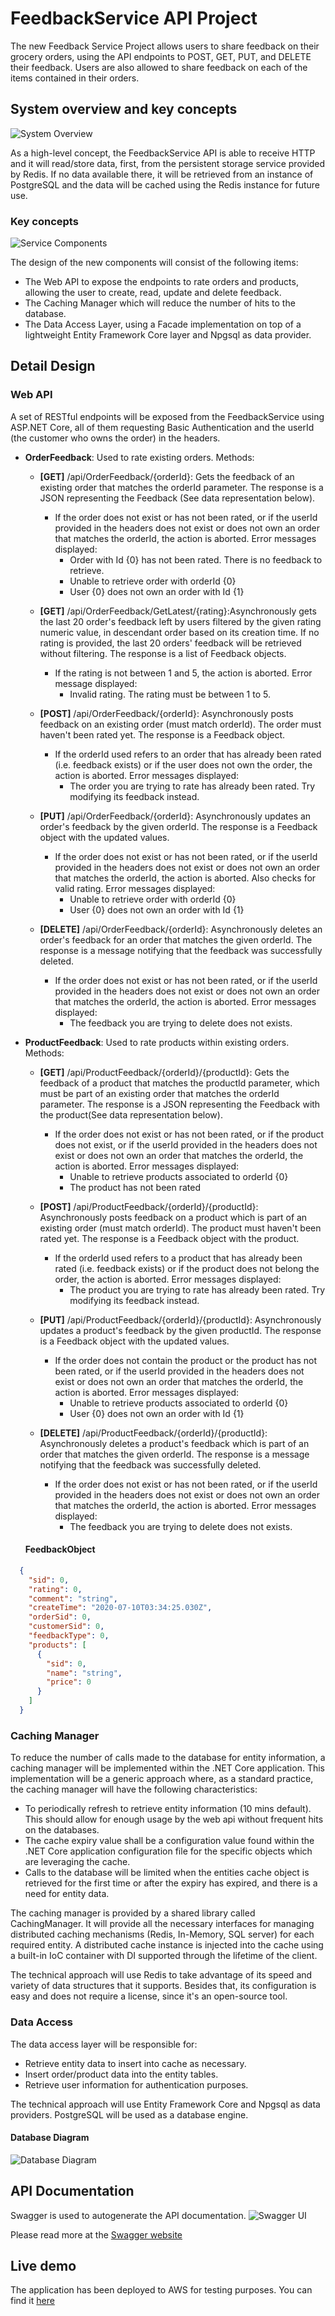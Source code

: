 # FeedbackService API Project
The new Feedback Service Project allows users to share feedback on their grocery orders, using the API endpoints to POST, GET, PUT, and DELETE their feedback.
Users are also allowed to share feedback on each of the items contained in their orders.

## System overview and key concepts
![System Overview](https://github.com/albertxcastro/FeedbackService/blob/master/Diagrams/SystemOverview.png)

As a high-level concept, the FeedbackService API is able to receive HTTP and it will read/store data, first, from the persistent storage service provided by Redis. 
If no data available there, it will be retrieved from an instance of PostgreSQL and the data will be cached using the Redis instance for future use.

### Key concepts
![Service Components](https://github.com/albertxcastro/FeedbackService/blob/master/Diagrams/ServiceComponents.png)

The design of the new components will consist of the following items:
* The Web API to expose the endpoints to rate orders and products, allowing the user to create, read, update and delete feedback.
* The Caching Manager which will reduce the number of hits to the database.
* The Data Access Layer, using a Facade implementation on top of a lightweight Entity Framework Core layer and Npgsql as data provider.

## Detail Design
### Web API
A set of RESTful endpoints will be exposed from the FeedbackService using ASP.NET Core, all of them requesting Basic Authentication and the userId (the customer who owns the order) in the headers.
* **OrderFeedback**: Used to rate existing orders. Methods:
  * **[GET]** /api/OrderFeedback/{orderId}: Gets the feedback of an existing order that matches the orderId parameter. The response is a JSON representing the Feedback (See data representation below).
    * If the order does not exist or has not been rated, or if the userId provided in the headers does not exist or does not own an order that matches the orderId, the action is aborted. Error messages displayed:
      * Order with Id {0} has not been rated. There is no feedback to retrieve.
      * Unable to retrieve order with orderId {0}
      * User {0} does not own an order with Id {1}

  * **[GET]** /api/OrderFeedback/GetLatest/{rating}:Asynchronously gets the last 20 order's feedback left by users filtered by the given rating numeric value, 
    in descendant order based on its creation time. If no rating is provided, the last 20 orders' feedback will be retrieved without filtering. 
    The response is a list of Feedback objects.
      * If the rating is not between 1 and 5, the action is aborted. Error message displayed:
        * Invalid rating. The rating must be between 1 to 5.

  * **[POST]** /api/OrderFeedback/{orderId}: Asynchronously posts feedback on an existing order (must match orderId). The order must haven't been rated yet.
  The response is a Feedback object.
    * If the orderId used refers to an order that has already been rated (i.e. feedback exists) or if the user does not own the order, the action is aborted. Error messages displayed:
      * The order you are trying to rate has already been rated. Try modifying its feedback instead.
  
  * **[PUT]** /api/OrderFeedback/{orderId}: Asynchronously updates an order's feedback by the given orderId. The response is a Feedback object with the updated values.
    * If the order does not exist or has not been rated, or if the userId provided in the headers does not exist or does not own an order that matches the orderId, the action is aborted. 
      Also checks for valid rating. Error messages displayed:
      * Unable to retrieve order with orderId {0}
      * User {0} does not own an order with Id {1}
      
  * **[DELETE]** /api/OrderFeedback/{orderId}: Asynchronously deletes an order's feedback for an order that matches the given orderId. The response is a message notifying that the feedback was successfully deleted.
    * If the order does not exist or has not been rated, or if the userId provided in the headers does not exist or does not own an order that matches the orderId, the action is aborted. Error messages displayed:
      * The feedback you are trying to delete does not exists.
      
* **ProductFeedback**: Used to rate products within existing orders. Methods:
  * **[GET]** /api/ProductFeedback/{orderId}/{productId}: Gets the feedback of a product that matches the productId parameter, which must be part of an existing order that matches the orderId parameter. The response is a JSON representing the Feedback with the product(See data representation below).
    * If the order does not exist or has not been rated, or if the product does not exist, or if the userId provided in the headers does not exist or does not own an order that matches the orderId, the action is aborted. Error messages displayed:
      * Unable to retrieve products associated to orderId {0}
      * The product has not been rated

  * **[POST]** /api/ProductFeedback/{orderId}/{productId}: Asynchronously posts feedback on a product which is part of an existing order (must match orderId). The product must haven't been rated yet.
  The response is a Feedback object with the product.
    * If the orderId used refers to a product that has already been rated (i.e. feedback exists) or if the product does not belong the order, the action is aborted. Error messages displayed:
      * The product you are trying to rate has already been rated. Try modifying its feedback instead.
  
  * **[PUT]** /api/ProductFeedback/{orderId}/{productId}: Asynchronously updates a product's feedback by the given productId. The response is a Feedback object with the updated values.
    * If the order does not contain the product or the product has not been rated, or if the userId provided in the headers does not exist or does not own an order that matches the orderId, the action is aborted. Error messages displayed:
      * Unable to retrieve products associated to orderId {0}
      * User {0} does not own an order with Id {1}
      
  * **[DELETE]** /api/ProductFeedback/{orderId}/{productId}: Asynchronously deletes a product's feedback which is part of an order that matches the given orderId. The response is a message notifying that the feedback was successfully deleted.
    * If the order does not exist or has not been rated, or if the userId provided in the headers does not exist or does not own an order that matches the orderId, the action is aborted. Error messages displayed:
      * The feedback you are trying to delete does not exists.
      
  #### FeedbackObject
```json
  {
    "sid": 0,
    "rating": 0,
    "comment": "string",
    "createTime": "2020-07-10T03:34:25.030Z",
    "orderSid": 0,
    "customerSid": 0,
    "feedbackType": 0,
    "products": [
      {
        "sid": 0,
        "name": "string",
        "price": 0
      }
    ]
  }
```

### Caching Manager
To reduce the number of calls made to the database for entity information, a caching manager will be implemented within the .NET Core application. This implementation will be a generic approach where, 
as a standard practice, the caching manager will have the following characteristics:
  * To periodically refresh to retrieve entity information (10 mins default). This should allow for enough usage by the web api without frequent hits on the databases.
  * The cache expiry value shall be a configuration value found within the .NET Core application configuration file for the specific objects which are leveraging the cache.
  * Calls to the database will be limited when the entities cache object is retrieved for the first time or after the expiry has expired, and there is a need for entity data.

The caching manager is provided by a shared library called CachingManager. It will provide all the necessary interfaces for managing distributed caching mechanisms (Redis, In-Memory, SQL server) for each required entity. 
A distributed cache instance is injected into the cache using a built-in IoC container with DI supported through the lifetime of the client. 

The technical approach will use Redis to take advantage of its speed and variety of data structures that it supports. Besides that, its configuration is easy and does not require a license, since it's an open-source tool.

### Data Access
The data access layer will be responsible for:
  * Retrieve entity data to insert into cache as necessary.
  * Insert order/product data into the entity tables.
  * Retrieve user information for authentication purposes.

The technical approach will use Entity Framework Core and Npgsql as data providers. PostgreSQL will be used as a database engine.

#### Database Diagram
![Database Diagram](https://github.com/albertxcastro/FeedbackService/blob/master/Diagrams/databaseDiagram.png)

## API Documentation
Swagger is used to autogenerate the API documentation.
![Swagger UI](https://github.com/albertxcastro/FeedbackService/blob/master/Diagrams/Swagger%20UI.png)

Please read more at the [Swagger website](https://swagger.io/)

## Live demo
The application has been deployed to AWS for testing purposes. You can find it [here](http://feedbackserviceapi-dev.us-west-2.elasticbeanstalk.com/swagger/index.html)
